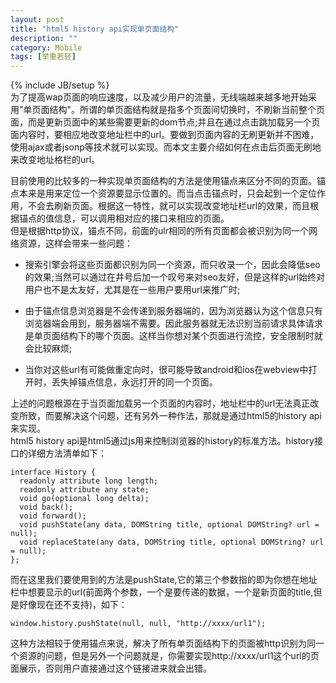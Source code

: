 ```yaml
---
layout: post
title: "html5 history api实现单页面结构"
description: ""
category: Mobile
tags: [举重若轻]
---
```

{% include JB/setup %}  
为了提高wap页面的响应速度，以及减少用户的流量，无线端越来越多地开始采用"单页面结构"。所谓的单页面结构就是指多个页面间切换时，不刷新当前整个页面，而是更新页面中的某些需要更新的dom节点;并且在通过点击跳加载另一个页面内容时，要相应地改变地址栏中的url。要做到页面内容的无刷更新并不困难，使用ajax或者jsonp等技术就可以实现。而本文主要介绍如何在点击后页面无刷地来改变地址格栏的url。  

目前使用的比较多的一种实现单页面结构的方法是使用锚点来区分不同的页面。锚点本来是用来定位一个资源要显示位置的。而当点击锚点时，只会起到一个定位作用，不会去刷新页面。根据这一特性，就可以实现改变地址栏url的效果，而且根据锚点的值信息，可以调用相对应的接口来相应的页面。   
但是根据http协议，锚点不同，前面的ulr相同的所有页面都会被识别为同一个网络资源，这样会带来一些问题：  

- 搜索引擎会将这些页面都识别为同一个资源，而只收录一个，因此会降低seo的效果;当然可以通过在井号后加一个叹号来对seo友好，但是这样的url始终对用户也不是太友好，尤其是在一些用户要用url来推广时;   

- 由于锚点信息浏览器是不会传递到服务器端的，因为浏览器认为这个信息只有浏览器端会用到，服务器端不需要。因此服务器就无法识别当前请求具体请求是单页面结构下的哪个页面。这样当你想对某个页面进行流控，安全限制时就会比较麻烦;   
   

- 当你对这些url有可能做重定向时，很可能导致android和ios在webview中打开时，丢失掉锚点信息，永远打开的同一个页面。     

上述的问题根源在于当页面加载另一个页面的内容时，地址栏中的url无法真正改变所致，而要解决这个问题，还有另外一种作法，那就是通过html5的history api来实现。  
html5 history api是html5通过js用来控制浏览器的history的标准方法。history接口的详细方法清单如下：  

    interface History {
      readonly attribute long length;
      readonly attribute any state;
      void go(optional long delta);
      void back();
      void forward();
      void pushState(any data, DOMString title, optional DOMString? url = null);
      void replaceState(any data, DOMString title, optional DOMString? url = null);
    };

而在这里我们要使用到的方法是pushState,它的第三个参数指的即为你想在地址栏中想要显示的url(前面两个参数，一个是要传递的数据，一个是新页面的title,但是好像现在还不支持)，如下：  

    window.history.pushState(null, null, "http://xxxx/url1");  

这种方法相较于使用锚点来说，解决了所有单页面结构下的页面被http识别为同一个资源的问题，但是另外一个问题就是，你需要实现http://xxxx/url1这个url的页面展示，否则用户直接通过这个链接进来就会出错。

